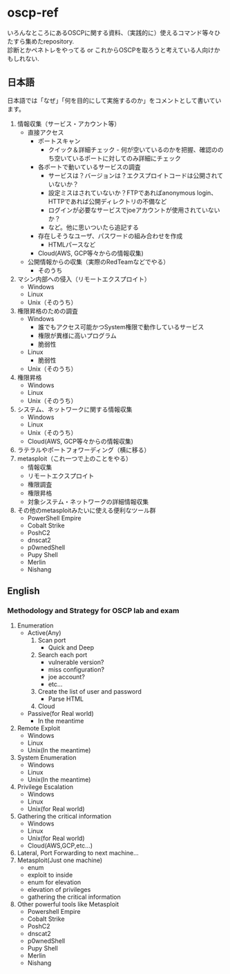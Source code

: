 # oscp-ref
いろんなところにあるOSCPに関する資料、（実践的に）使えるコマンド等々ひたすら集めたrepository.  
診断とかペネトレをやってる or これからOSCPを取ろうと考えている人向けかもしれない.  

## 日本語
日本語では「なぜ」「何を目的にして実施するのか」をコメントとして書いています。

1. 情報収集（サービス・アカウント等）
	- 直接アクセス
		- ポートスキャン
			- クイック＆詳細チェック - 何が空いているのかを把握、確認ののち空いているポートに対してのみ詳細にチェック
		- 各ポートで動いているサービスの調査
			- サービスは？バージョンは？エクスプロイトコードは公開されていないか？
			- 設定ミスはされていないか？FTPであればanonymous login、HTTPであれば公開ディレクトリの不備など
			- ログインが必要なサービスでjoeアカウントが使用されていないか？
			- など。他に思いついたら追記する
		- 存在しそうなユーザ、パスワードの組み合わせを作成
			- HTMLパースなど
		- Cloud(AWS, GCP等々からの情報収集)
	- 公開情報からの収集（実際のRedTeamなどでやる）
		- そのうち
1. マシン内部への侵入（リモートエクスプロイト）
	- Windows
	- Linux
	- Unix（そのうち）
1. 権限昇格のための調査
	- Windows
		- 誰でもアクセス可能かつSystem権限で動作しているサービス
		- 権限が異様に高いプログラム
		- 脆弱性
	- Linux
		- 脆弱性
	- Unix（そのうち）
1. 権限昇格
	- Windows
	- Linux
	- Unix（そのうち）
1. システム、ネットワークに関する情報収集
	- Windows
	- Linux
	- Unix（そのうち）
	- Cloud(AWS, GCP等々からの情報収集)
1. ラテラルやポートフォワーディング（横に移る）
1. metasploit（これ一つで上のことをやる）
	- 情報収集
	- リモートエクスプロイト
	- 権限調査
	- 権限昇格
	- 対象システム・ネットワークの詳細情報収集
1. その他のmetasploitみたいに使える便利なツール群
	- PowerShell Empire
	- Cobalt Strike
	- PoshC2
	- dnscat2
	- p0wnedShell
	- Pupy Shell
	- Merlin
	- Nishang

## English
### Methodology and Strategy for OSCP lab and exam
1. Enumeration
	- Active(Any)
		1. Scan port
			- Quick and Deep
		1. Search each port
			- vulnerable version?
			- miss configuration?
			- joe account?
			- etc...
		1. Create the list of user and password
			- Parse HTML
		1. Cloud
	- Passive(for Real world)
		- In the meantime
1. Remote Exploit
	- Windows
	- Linux
	- Unix(In the meantime)
1. System Enumeration
	- Windows
	- Linux
	- Unix(In the meantime)
1. Privilege Escalation
	- Windows
	- Linux
	- Unix(for Real world)
1. Gathering the critical information
	- Windows
	- Linux
	- Unix(for Real world)
	- Cloud(AWS,GCP,etc...)
1. Lateral, Port Forwarding to next machine...
1. Metasploit(Just one machine)
	- enum
	- exploit to inside
	- enum for elevation
	- elevation of privileges
	- gathering the critical information
1. Other powerful tools like Metasploit
	- Powershell Empire
	- Cobalt Strike
	- PoshC2
	- dnscat2
	- p0wnedShell
	- Pupy Shell
	- Merlin
	- Nishang

